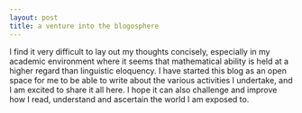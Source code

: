 ```yaml
---
layout: post
title: a venture into the blogosphere
---
```

I find it very difficult to lay out my thoughts concisely, especially in my academic environment where it seems that mathematical ability is held at a higher regard than linguistic eloquency. I have started this blog as an open space for me to be able to write about the various activities I undertake, and I am excited to share it all here. I hope it can also challenge and improve how I read, understand and ascertain the world I am exposed to.
